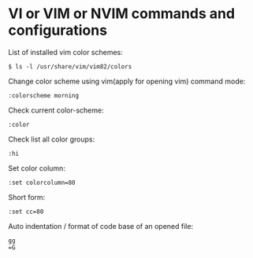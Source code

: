 # VI or VIM or NVIM commands and configurations

List of installed vim color schemes:
```
$ ls -l /usr/share/vim/vim82/colors
```

Change color scheme using vim(apply for opening vim) command mode:
```
:colorscheme morning
```

Check current color-scheme:
```
:color
```

Check list all color groups:
```
:hi
```

Set color column:
```
:set colorcolumn=80
```

Short form:
```
:set cc=80
```

Auto indentation / format of code base of an opened file:
```
gg
=G
```

